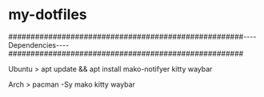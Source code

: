 # my-dotfiles
#####################################################----Dependencies----#####################################################

Ubuntu > apt update && apt install mako-notifyer kitty waybar

Arch > pacman -Sy mako kitty waybar 

